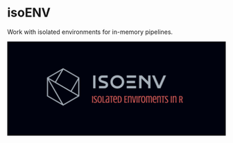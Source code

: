 # isoENV
Work with isolated environments for in-memory pipelines.





![isoENV](Development/isoENV.png)
